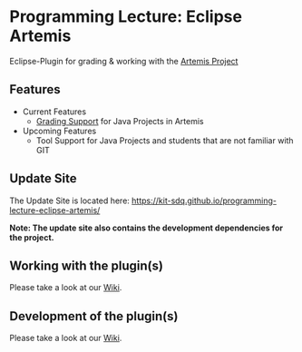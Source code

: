 # Programming Lecture: Eclipse Artemis
Eclipse-Plugin for grading & working with the [Artemis Project](https://github.com/ls1intum/Artemis)

## Features
* Current Features
  * [Grading Support](https://github.com/kit-sdq/programming-lecture-eclipse-artemis/wiki/Grading) for Java Projects in Artemis
* Upcoming Features
  * Tool Support for Java Projects and students that are not familiar with GIT

## Update Site
The Update Site is located here: https://kit-sdq.github.io/programming-lecture-eclipse-artemis/

**Note: The update site also contains the development dependencies for the project.**

## Working with the plugin(s)
Please take a look at our [Wiki](https://github.com/kit-sdq/programming-lecture-eclipse-artemis/wiki/Grading).

## Development of the plugin(s)
Please take a look at our [Wiki](https://github.com/kit-sdq/programming-lecture-eclipse-artemis/wiki/Grading-Dev).
